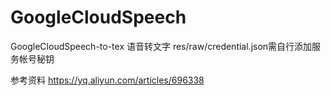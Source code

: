 # GoogleCloudSpeech
GoogleCloudSpeech-to-tex 语音转文字 res/raw/credential.json需自行添加服务帐号秘钥

参考资料 https://yq.aliyun.com/articles/696338
